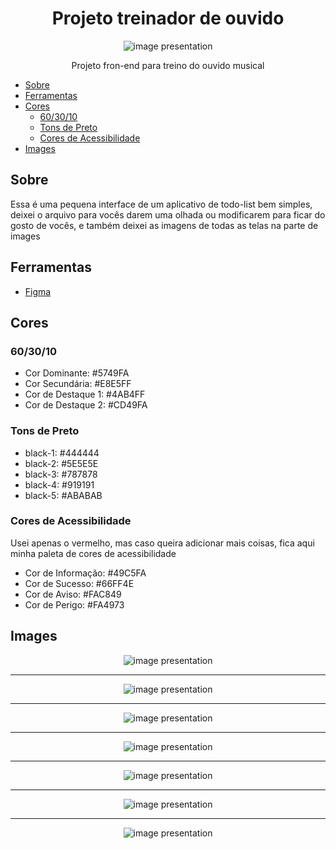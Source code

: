 <h1 align="center">Projeto treinador de ouvido</h1>

<div align="center">
  <img
    src="https://github.com/Pyedrown/CateTodo-design/blob/master/images/Task.png"
    alt="image presentation"
    align="center"
  />
</div>

<p align="center">Projeto fron-end para treino do ouvido musical</p>

* [Sobre](#Sobre)
* [Ferramentas](#Ferramentas)
* [Cores](#Cores)
  * [60/30/10](#60/30/10)
  * [Tons de Preto](#Tons-de-Preto)
  * [Cores de Acessibilidade](#Cores-de-Acessibilidade)
* [Images](#Images)

## Sobre
Essa é uma pequena interface de um aplicativo de todo-list bem simples, deixei o arquivo para vocês darem uma olhada ou modificarem para ficar do gosto de vocês, e
também deixei as imagens de todas as telas na parte de images

## Ferramentas

- [Figma](https://www.figma.com/?fuid=)

## Cores

### 60/30/10
- Cor Dominante: #5749FA
- Cor Secundária: #E8E5FF
- Cor de Destaque 1: #4AB4FF
- Cor de Destaque 2: #CD49FA

### Tons de Preto
- black-1: #444444
- black-2: #5E5E5E
- black-3: #787878
- black-4: #919191
- black-5: #ABABAB

### Cores de Acessibilidade
Usei apenas o vermelho, mas caso queira adicionar mais coisas, fica aqui minha paleta de cores de acessibilidade

- Cor de Informação: #49C5FA
- Cor de Sucesso: #66FF4E
- Cor de Aviso: #FAC849
- Cor de Perigo: #FA4973

## Images

<div align="center">
  <img
    src="https://github.com/Pyedrown/CateTodo-design/blob/master/images/Splash%20Screen.png"
    alt="image presentation"
    align="center"
  />

  <hr/>

  <img
    src="https://github.com/Pyedrown/CateTodo-design/blob/master/images/Login.png"
    alt="image presentation"
    align="center"
  />
  
  <hr/>
  
  <img
    src="https://github.com/Pyedrown/CateTodo-design/blob/master/images/Register.png"
    alt="image presentation"
    align="center"
  />

  <hr/>

  <img
    src="https://github.com/Pyedrown/CateTodo-design/blob/master/images/Task.png"
    alt="image presentation"
    align="center"
  />
  
  <hr/>

  <img
    src="https://github.com/Pyedrown/CateTodo-design/blob/master/images/Category.png"
    alt="image presentation"
    align="center"
  />
  
  <hr/>

  <img
    src="https://github.com/Pyedrown/CateTodo-design/blob/master/images/Remove%20Category.png"
    alt="image presentation"
    align="center"
  />
  
  <hr/>

  <img
    src="https://github.com/Pyedrown/CateTodo-design/blob/master/images/View%20Category.png"
    alt="image presentation"
    align="center"
  />
</div>
